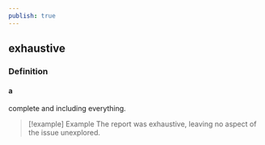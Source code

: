 ```yaml
---
publish: true
---
```

## exhaustive

### Definition
#### a
complete and including everything.

>[!example] Example
> The report was exhaustive, leaving no aspect of the issue unexplored.
